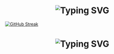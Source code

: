 <div align="center">
    <h1>
        <img src="https://readme-typing-svg.herokuapp.com?font=Jetbrains+mono&size=40&duration=3000&color=33FF33&center=true&vCenter=true&width=435&lines=Hey..+I'm+[Zaid Akhalwaya];This+is..;..my+Github..;" alt="Typing SVG"/>
    </h1>
</div>

[![GitHub Streak](https://streak-stats.demolab.com?user=theZoid9&theme=onedark&hide_border=true&date_format=n%2Fj%5B%2FY%5D&card_width=818)](https://git.io/streak-stats)

<div align="center">
    <h1>
        <img src="https://readme-typing-svg.herokuapp.com?font=Jetbrains+mono&size=40&duration=3000&color=33FF33&center=true&vCenter=true&width=435&lines=Hey..+I'm+[Zaid Akhalwaya];This+is..;..my+Github..;" alt="Typing SVG"/>
    </h1>
</div>

<!--
**theZoid9/theZoid9** is a ✨ _special_ ✨ repository because its `README.md` (this file) appears on your GitHub profile.

Here are some ideas to get you started:

- 🔭 I’m currently working on ...
- 🌱 I’m currently learning ...
- 👯 I’m looking to collaborate on ...
- 🤔 I’m looking for help with ...
- 💬 Ask me about ...
- 📫 How to reach me: ...
- 😄 Pronouns: ...
- ⚡ Fun fact: ...
-->
